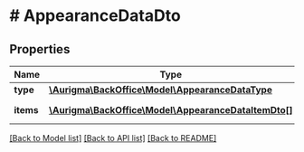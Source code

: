 # # AppearanceDataDto

## Properties

Name | Type | Description | Notes
------------ | ------------- | ------------- | -------------
**type** | [**\Aurigma\BackOffice\Model\AppearanceDataType**](AppearanceDataType.md) |  | [optional]
**items** | [**\Aurigma\BackOffice\Model\AppearanceDataItemDto[]**](AppearanceDataItemDto.md) | Appearance items. | [optional]

[[Back to Model list]](../../README.md#models) [[Back to API list]](../../README.md#endpoints) [[Back to README]](../../README.md)
